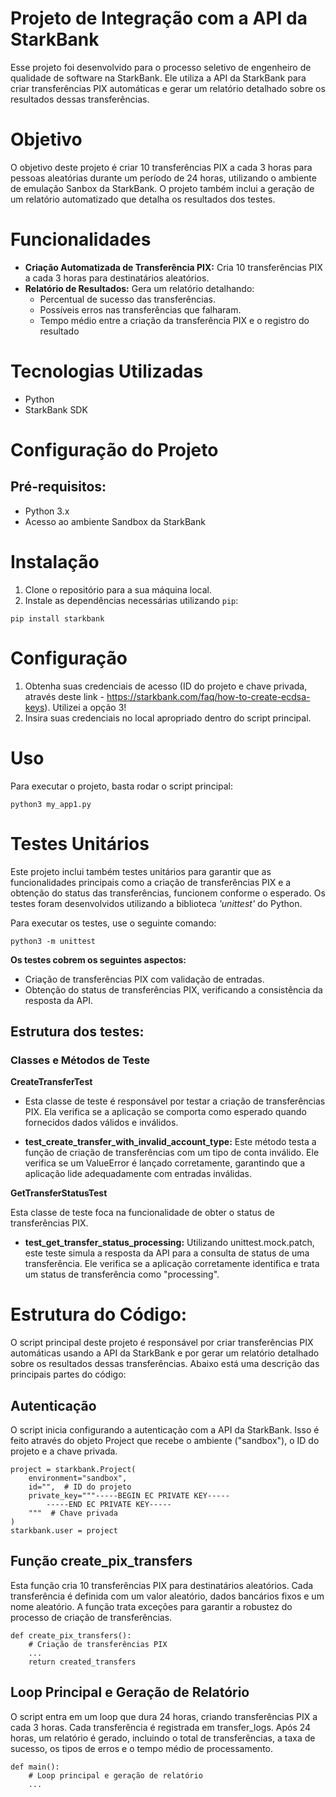 # Projeto de Integração com a API da StarkBank
Esse projeto foi desenvolvido para o processo seletivo de engenheiro de qualidade de software na StarkBank. Ele utiliza a API da StarkBank para criar transferências PIX automáticas e gerar um relatório detalhado sobre os resultados dessas transferências.

# Objetivo
O objetivo deste projeto é criar 10 transferências PIX a cada 3 horas para pessoas aleatórias durante um período de 24 horas, utilizando o ambiente de emulação Sanbox da StarkBank. O projeto também inclui a geração de um relatório automatizado que detalha os resultados dos testes.

# Funcionalidades
* **Criação Automatizada de Transferência PIX:** Cria 10 transferências PIX a cada 3 horas para destinatários aleatórios.
* **Relatório de Resultados:** Gera um relatório detalhando:
    * Percentual de sucesso das transferências.
    * Possíveis erros nas transferências que falharam.
    * Tempo médio entre a criação da transferência PIX e o registro do resultado

# Tecnologias Utilizadas
* Python
* StarkBank SDK

# Configuração do Projeto
## Pré-requisitos:
* Python 3.x
* Acesso ao ambiente Sandbox da StarkBank

# Instalação
1. Clone o repositório para a sua máquina local.
2. Instale as dependências necessárias utilizando `pip`:
````
pip install starkbank
````

# Configuração
1. Obtenha suas credenciais de acesso (ID do projeto e chave privada, através deste link - https://starkbank.com/faq/how-to-create-ecdsa-keys). Utilizei a opção 3!
2. Insira suas credenciais no local apropriado dentro do script principal.

# Uso
Para executar o projeto, basta rodar o script principal:
````
python3 my_app1.py
````

# Testes Unitários
Este projeto inclui também testes unitários para garantir que as funcionalidades principais como a criação de transferências PIX e a obtenção do status das transferências, funcionem conforme o esperado. Os testes foram desenvolvidos utilizando a biblioteca *'unittest'* do Python.

Para executar os testes, use o seguinte comando:
````
python3 -m unittest
````

**Os testes cobrem os seguintes aspectos:**
* Criação de transferências PIX com validação de entradas.
* Obtenção do status de transferências PIX, verificando a consistência da resposta da API.

## Estrutura dos testes:
### Classes e Métodos de Teste
**CreateTransferTest**

* Esta classe de teste é responsável por testar a criação de transferências PIX. Ela verifica se a aplicação se comporta como esperado quando fornecidos dados válidos e inválidos.

* **test_create_transfer_with_invalid_account_type:** Este método testa a função de criação de transferências com um tipo de conta inválido. Ele verifica se um ValueError é lançado corretamente, garantindo que a aplicação lide adequadamente com entradas inválidas.

**GetTransferStatusTest**

Esta classe de teste foca na funcionalidade de obter o status de transferências PIX.

* **test_get_transfer_status_processing:** Utilizando unittest.mock.patch, este teste simula a resposta da API para a consulta de status de uma transferência. Ele verifica se a aplicação corretamente identifica e trata um status de transferência como "processing".

# Estrutura do Código:
O script principal deste projeto é responsável por criar transferências PIX automáticas usando a API da StarkBank e por gerar um relatório detalhado sobre os resultados dessas transferências. Abaixo está uma descrição das principais partes do código:

## Autenticação
O script inicia configurando a autenticação com a API da StarkBank. Isso é feito através do objeto Project que recebe o ambiente ("sandbox"), o ID do projeto e a chave privada.
````
project = starkbank.Project(
    environment="sandbox",
    id="",  # ID do projeto
    private_key="""-----BEGIN EC PRIVATE KEY-----
        -----END EC PRIVATE KEY-----
    """  # Chave privada
)
starkbank.user = project

````
## Função create_pix_transfers
Esta função cria 10 transferências PIX para destinatários aleatórios. Cada transferência é definida com um valor aleatório, dados bancários fixos e um nome aleatório. A função trata exceções para garantir a robustez do processo de criação de transferências.
````
def create_pix_transfers():
    # Criação de transferências PIX
    ...
    return created_transfers

````

## Loop Principal e Geração de Relatório
O script entra em um loop que dura 24 horas, criando transferências PIX a cada 3 horas. Cada transferência é registrada em transfer_logs. Após 24 horas, um relatório é gerado, incluindo o total de transferências, a taxa de sucesso, os tipos de erros e o tempo médio de processamento.
````
def main():
    # Loop principal e geração de relatório
    ...
````











